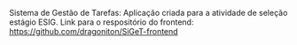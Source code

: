 Sistema de Gestão de Tarefas:
Aplicação criada para a atividade de seleção estágio ESIG.
Link para o respositório do frontend: https://github.com/dragoniton/SiGeT-frontend
